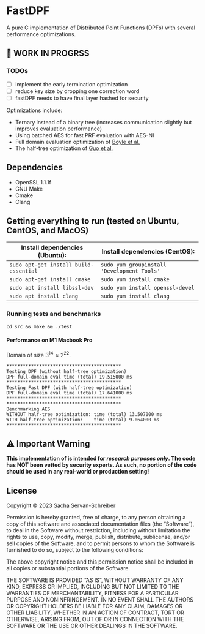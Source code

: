 # FastDPF

A pure C implementation of Distributed Point Functions (DPFs) with several performance optimizations.

## 🚧 WORK IN PROGRSS

### TODOs

- [ ] implement the early termination optimization
- [ ] reduce key size by dropping one correction word
- [ ] fastDPF needs to have final layer hashed for security

Optimizations include:

- Ternary instead of a binary tree (increases communication slightly but improves evaluation performance)
- Using batched AES for fast PRF evaluation with AES-NI
- Full domain evaluation optimization of [Boyle et al.](https://eprint.iacr.org/2018/707)
- The half-tree optimization of [Guo et al.](https://eprint.iacr.org/2022/1431.pdf)

## Dependencies

- OpenSSL 1.1.1f
- GNU Make
- Cmake
- Clang

## Getting everything to run (tested on Ubuntu, CentOS, and MacOS)

| Install dependencies (Ubuntu):         | Install dependencies (CentOS):              |
| -------------------------------------- | ------------------------------------------- |
| `sudo apt-get install build-essential` | `sudo yum groupinstall 'Development Tools'` |
| `sudo apt-get install cmake`           | `sudo yum install cmake`                    |
| `sudo apt install libssl-dev`          | `sudo yum install openssl-devel`            |
| `sudo apt install clang`               | `sudo yum install clang`                    |

### Running tests and benchmarks

```
cd src && make && ./test
```

#### Performance on M1 Macbook Pro

Domain of size $3^{14} \approx 2^{22}$.

```
******************************************
Testing DPF (without half-tree optimization)
DPF full-domain eval time (total) 19.515000 ms
******************************************
Testing Fast DPF (with half-tree optimization)
DPF full-domain eval time (total) 17.641000 ms
******************************************
******************************************
Benchmarking AES
WITHOUT half-tree optimization: time (total) 13.507000 ms
WITH half-tree optimization:    time (total) 9.064000 ms
******************************************
```

## ⚠️ Important Warning

<b>This implementation of is intended for _research purposes only_. The code has NOT been vetted by security experts.
As such, no portion of the code should be used in any real-world or production setting!</b>

## License

Copyright © 2023 Sacha Servan-Schreiber

Permission is hereby granted, free of charge, to any person obtaining a copy of this software and associated documentation files (the “Software”), to deal in the Software without restriction, including without limitation the rights to use, copy, modify, merge, publish, distribute, sublicense, and/or sell copies of the Software, and to permit persons to whom the Software is furnished to do so, subject to the following conditions:

The above copyright notice and this permission notice shall be included in all copies or substantial portions of the Software.

THE SOFTWARE IS PROVIDED “AS IS”, WITHOUT WARRANTY OF ANY KIND, EXPRESS OR IMPLIED, INCLUDING BUT NOT LIMITED TO THE WARRANTIES OF MERCHANTABILITY, FITNESS FOR A PARTICULAR PURPOSE AND NONINFRINGEMENT. IN NO EVENT SHALL THE AUTHORS OR COPYRIGHT HOLDERS BE LIABLE FOR ANY CLAIM, DAMAGES OR OTHER LIABILITY, WHETHER IN AN ACTION OF CONTRACT, TORT OR OTHERWISE, ARISING FROM, OUT OF OR IN CONNECTION WITH THE SOFTWARE OR THE USE OR OTHER DEALINGS IN THE SOFTWARE.
